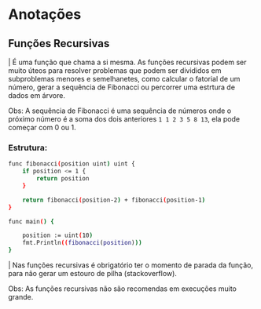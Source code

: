 # Anotações

## Funções Recursivas

| É uma função que chama a si mesma. As funções recursivas podem ser muito úteos para resolver problemas que podem ser divididos em subproblemas menores e semelhanetes, como calcular o fatorial de um número, gerar a sequência de Fibonacci ou percorrer uma estrtura de dados em árvore. 

Obs: A sequência de Fibonacci é uma sequência de números onde o próximo número é a soma dos dois anteriores `1 1 2 3 5 8 13`, ela pode começar com 0 ou 1.

### Estrutura:

```bash
func fibonacci(position uint) uint {
	if position <= 1 {
		return position
	}

	return fibonacci(position-2) + fibonacci(position-1)
}

func main() {

	position := uint(10)
	fmt.Println((fibonacci(position)))
}

```

| Nas funções recursivas é obrigatório ter o momento de parada da função, para não gerar um estouro de pilha (stackoverflow).

Obs: As funções recursivas não são recomendas em execuções muito grande.  